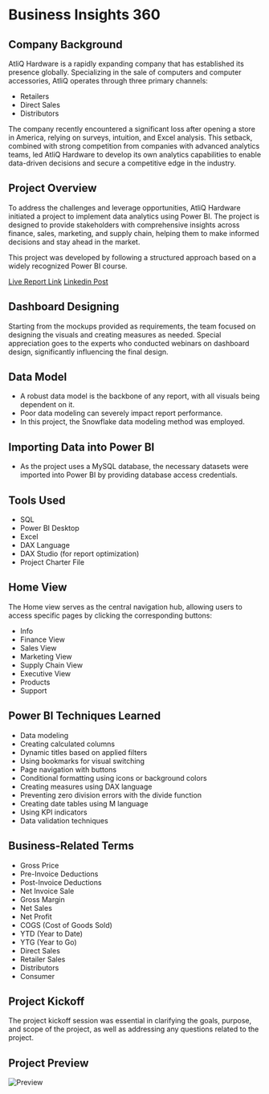 # Business Insights 360

## Company Background
AtliQ Hardware is a rapidly expanding company that has established its presence globally. Specializing in the sale of computers and computer accessories, AtliQ operates through three primary channels:
- Retailers
- Direct Sales
- Distributors

The company recently encountered a significant loss after opening a store in America, relying on surveys, intuition, and Excel analysis. This setback, combined with strong competition from companies with advanced analytics teams, led AtliQ Hardware to develop its own analytics capabilities to enable data-driven decisions and secure a competitive edge in the industry.

## Project Overview
To address the challenges and leverage opportunities, AtliQ Hardware initiated a project to implement data analytics using Power BI. The project is designed to provide stakeholders with comprehensive insights across finance, sales, marketing, and supply chain, helping them to make informed decisions and stay ahead in the market.

This project was developed by following a structured approach based on a widely recognized Power BI course.

[Live Report Link](https://app.powerbi.com/view?r=eyJrIjoiNzhkYjUxOTctZjUxMC00YTUxLThhOWUtNGNjM2ZhYmY2N2UyIiwidCI6ImM2ZTU0OWIzLTVmNDUtNDAzMi1hYWU5LWQ0MjQ0ZGM1YjJjNCJ9)
[Linkedin Post](https://www.linkedin.com/posts/aman--khan_powerbi-dataanalytics-businessintelligence-activity-7229426848538005504-7XRd?utm_source=share&utm_medium=member_desktop)

## Dashboard Designing
Starting from the mockups provided as requirements, the team focused on designing the visuals and creating measures as needed. Special appreciation goes to the experts who conducted webinars on dashboard design, significantly influencing the final design.

## Data Model
- A robust data model is the backbone of any report, with all visuals being dependent on it.
- Poor data modeling can severely impact report performance.
- In this project, the Snowflake data modeling method was employed.

## Importing Data into Power BI
- As the project uses a MySQL database, the necessary datasets were imported into Power BI by providing database access credentials.

## Tools Used
- SQL
- Power BI Desktop
- Excel
- DAX Language
- DAX Studio (for report optimization)
- Project Charter File

## Home View
The Home view serves as the central navigation hub, allowing users to access specific pages by clicking the corresponding buttons:
- Info
- Finance View
- Sales View
- Marketing View
- Supply Chain View
- Executive View
- Products
- Support

## Power BI Techniques Learned
- Data modeling
- Creating calculated columns
- Dynamic titles based on applied filters
- Using bookmarks for visual switching
- Page navigation with buttons
- Conditional formatting using icons or background colors
- Creating measures using DAX language
- Preventing zero division errors with the divide function
- Creating date tables using M language
- Using KPI indicators
- Data validation techniques

## Business-Related Terms
- Gross Price
- Pre-Invoice Deductions
- Post-Invoice Deductions
- Net Invoice Sale
- Gross Margin
- Net Sales
- Net Profit
- COGS (Cost of Goods Sold)
- YTD (Year to Date)
- YTG (Year to Go)
- Direct Sales
- Retailer Sales
- Distributors
- Consumer

## Project Kickoff
The project kickoff session was essential in clarifying the goals, purpose, and scope of the project, as well as addressing any questions related to the project.

## Project Preview
![Preview](https://github.com/Amankha-n/Business-Insight-360_Power_BI/blob/main/Resources/Linkedin%20video.gif)

